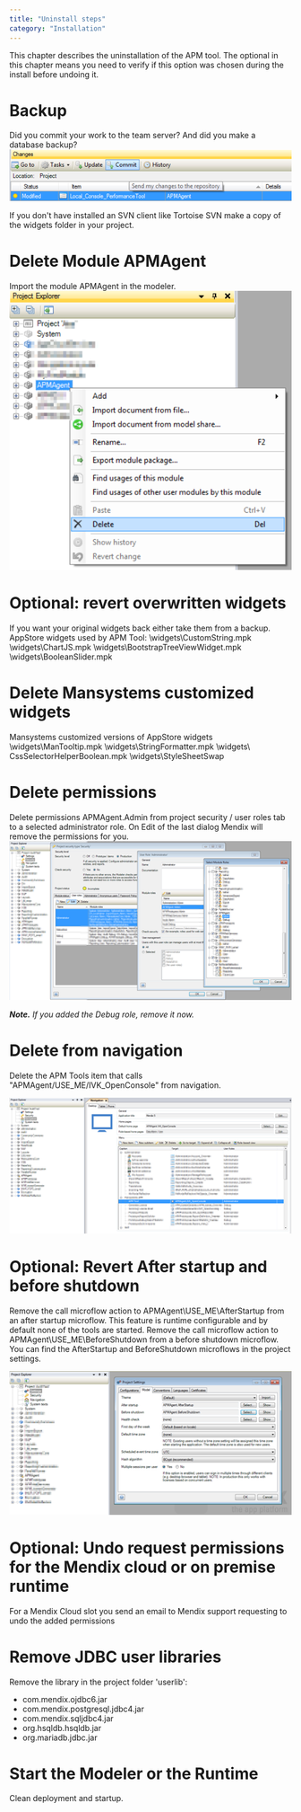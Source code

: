 ```yaml
---
title: "Uninstall steps"
category: "Installation"
---
```

This chapter describes the uninstallation of the APM tool. The optional in this chapter means you need to verify if this option was chosen during the install before undoing it.

# Backup

Did you commit your work to the team server? And did you make a database backup?
![](attachments/Uninstall_steps/Delete_Module.png)

If you don't have installed an SVN client like Tortoise SVN make a copy of the widgets folder in your project.

# Delete Module APMAgent

Import the module APMAgent in the modeler.
![](attachments/Uninstall_steps/Commit.png)

# Optional: revert overwritten widgets

If you want your original widgets back either take them from a backup.
AppStore widgets used by APM Tool:
\widgets\CustomString.mpk
\widgets\ChartJS.mpk
\widgets\BootstrapTreeViewWidget.mpk
\widgets\BooleanSlider.mpk

# Delete Mansystems customized widgets

Mansystems customized versions of AppStore widgets
\widgets\ManTooltip.mpk
\widgets\StringFormatter.mpk
\widgets\ CssSelectorHelperBoolean.mpk
\widgets\StyleSheetSwap

# Delete permissions

Delete permissions APMAgent.Admin from project security / user roles tab to a selected administrator role. On Edit of the last dialog Mendix will remove the permissions for you.
![](attachments/Uninstall_steps/Delete_Permissions.png)

**_Note._** _If you added the Debug role, remove it now._

# Delete from navigation

Delete the APM Tools item that calls "APMAgent/USE_ME/IVK_OpenConsole" from navigation.

![](attachments/Uninstall_steps/Delete_From_Navigation.png)

# Optional: Revert After startup and before shutdown

Remove the call microflow action to APMAgent\USE_ME\AfterStartup from an after startup microflow. This feature is runtime configurable and by default none of the tools are started.
Remove the call microflow action to APMAgent\USE_ME\BeforeShutdown from a before shutdown microflow.
You can find the AfterStartup and BeforeShutdown microflows in the project settings.

![](attachments/Uninstall_steps/Revert_After_Startup.png)

# Optional: Undo request permissions for the Mendix cloud or on premise runtime

For a Mendix Cloud slot you send an email to Mendix support requesting to undo the added permissions

# Remove JDBC user libraries

Remove the library in the project folder 'userlib':

*   com.mendix.ojdbc6.jar
*   com.mendix.postgresql.jdbc4.jar
*   com.mendix.sqljdbc4.jar
*   org.hsqldb.hsqldb.jar
*   org.mariadb.jdbc.jar

# Start the Modeler or the Runtime

Clean deployment and startup.
